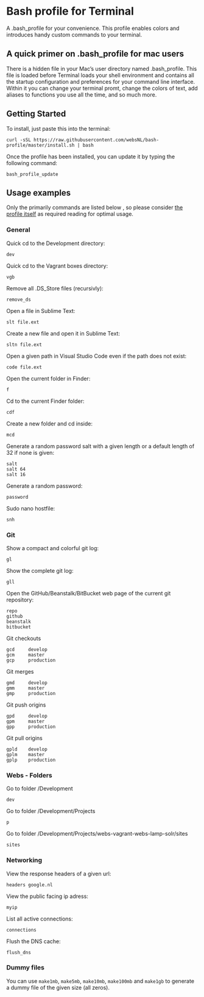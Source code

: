 # Bash profile for Terminal

A .bash_profile for your convenience. This profile enables colors and introduces handy custom commands to your terminal.

## A quick primer on .bash_profile for mac users

There is a hidden file in your Mac’s user directory named .bash_profile. This file is loaded before Terminal loads your shell environment and contains all the startup configuration and preferences for your command line interface. Within it you can change your terminal promt, change the colors of text, add aliases to functions you use all the time, and so much more.


## Getting Started

To install, just paste this into the terminal:

	curl -sSL https://raw.githubusercontent.com/websNL/bash-profile/master/install.sh | bash

Once the profile has been installed, you can update it by typing the following command:

	bash_profile_update

## Usage examples

Only the primarily commands are listed below , so please consider [the profile itself](bash_profile) as required reading for optimal usage.

### General

Quick cd to the Development directory:  

	dev

Quick cd to the Vagrant boxes directory:  

	vgb

Remove all .DS_Store files (recursivly):  

	remove_ds

Open a file in Sublime Text:  

	slt file.ext

Create a new file and open it in Sublime Text:  

	sltn file.ext
	
Open a given path in Visual Studio Code even if the path does not exist:

	code file.ext	

Open the current folder in Finder:  

	f

Cd to the current Finder folder:  
	
	cdf

Create a new folder and cd inside:  
	
	mcd

Generate a random password salt with a given length or a default length of 32 if none is given: 

	salt
	salt 64
	salt 16

Generate a random password:

	password
	
Sudo nano hostfile:
	
	snh

### Git

Show a compact and colorful git log:

	gl

Show the complete git log:

	gll


Open the GitHub/Beanstalk/BitBucket web page of the current git repository: 
	
	repo
	github
	beanstalk
	bitbucket
	
Git checkouts

	gcd		develop
	gcm		master
	gcp		production
	
Git merges

	gmd		develop
	gmm		master
	gmp		production
	
Git push origins

	gpd		develop
	gpm		master
	gpp		production
	
Git pull origins

	gpld	develop
	gplm	master
	gplp	production

### Webs - Folders

Go to folder /Development
	
	dev
	
Go to folder /Development/Projects

	p
	
Go to folder /Development/Projects/webs-vagrant-webs-lamp-solr/sites

	sites

### Networking

View the response headers of a given url:  

	headers google.nl


View the public facing ip adress:  

	myip

List all active connections:  

	connections

Flush the DNS cache: 

	flush_dns

### Dummy files

You can use `make1mb`, `make5mb`, `make10mb`, `make100mb` and `make1gb` to generate a dummy file of the given size (all zeros).
